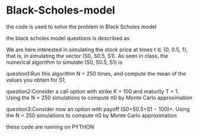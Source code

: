 # Black-Scholes-model
the code is used to solve the problem in Black Scholes model

the black scholes model questions is described as

We are here interested in simulating the stock price at times t ∈ {0, 0.5, 1}, that is, in simulating the vector (S0, S0.5, S1). As seen in class, the numerical algorithm to simulate (S0, S0.5, S1) is

question1:Run this algorithm N = 250 times, and compute the mean of the values you obtain for S1,

question2:Consider a call option with strike K = 100 and maturity T = 1. Using the N = 250 simulations to compute π0 by Monte Carlo approximation

question3:Consider now an option with payoff (S0+S0.5+S1 − 100)+. Using the N = 250 simulations to compute π0 by Monte Carlo approximation

these code are running on PYTHON
